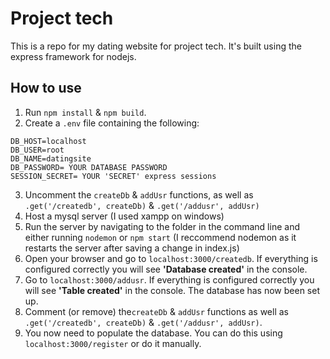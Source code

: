 # Project tech
This is a repo for my dating website for project tech.
It's built using the express framework for nodejs.

## How to use
1. Run `npm install` & `npm build`.
2. Create a `.env` file containing the following:
```
DB_HOST=localhost
DB_USER=root
DB_NAME=datingsite
DB_PASSWORD= YOUR DATABASE PASSWORD
SESSION_SECRET= YOUR 'SECRET' express sessions
```
3. Uncomment the `createDb` & `addUsr` functions, as well as `.get('/createdb', createDb)` & `.get('/addusr', addUsr)`
4. Host a mysql server (I used xampp on windows)
5. Run the server by navigating to the folder in the command line and either running `nodemon` or `npm start` (I reccommend nodemon as it restarts the server after saving a change in index.js)
5. Open your browser and go to `localhost:3000/createdb`. If everything is configured correctly you will see __'Database created'__ in the console.
6. Go to `localhost:3000/addusr`. If everything is configured correctly you will see __'Table created'__ in the console. The database has now been set up.
7. Comment (or remove) the`createDb` & `addUsr` functions as well as `.get('/createdb', createDb)` & `.get('/addusr', addUsr)`.
8. You now need to populate the database. You can do this using `localhost:3000/register` or do it manually.
